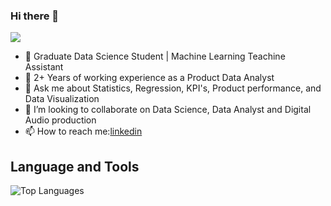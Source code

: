 ### Hi there 👋

![](https://komarev.com/ghpvc/?username=Dpakkk&color=green)

- 🔭 Graduate Data Science Student | Machine Learning Teachine Assistant
- 🌱 2+ Years of working experience as a Product Data Analyst
- 💬 Ask me about Statistics, Regression, KPI's, Product performance, and Data Visualization
- 👯 I’m looking to collaborate on Data Science, Data Analyst and Digital Audio production
- 📫 How to reach me:[linkedin](https://www.linkedin.com/in/bikpo/)


## **Language and Tools**

![Top Languages](https://github-readme-stats.vercel.app/api/top-langs/?username=Dpakkk&theme=graywhite)
